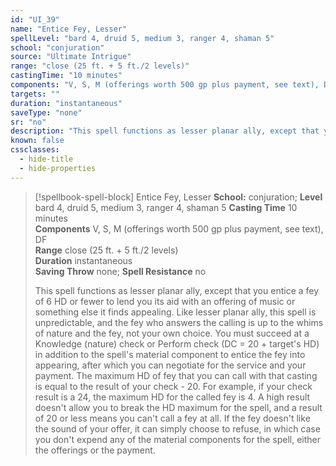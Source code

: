 ```yaml
---
id: "UI_39"
name: "Entice Fey, Lesser"
spellLevel: "bard 4, druid 5, medium 3, ranger 4, shaman 5"
school: "conjuration"
source: "Ultimate Intrigue"
range: "close (25 ft. + 5 ft./2 levels)"
castingTime: "10 minutes"
components: "V, S, M (offerings worth 500 gp plus payment, see text), DF"
targets: ""
duration: "instantaneous"
saveType: "none"
sr: "no"
description: "This spell functions as lesser planar ally, except that you entice a fey of 6 HD or fewer to lend you its aid with an offering of music or something else it finds appealing. Like lesser planar ally, this spell is unpredictable, and the fey who answers the calling is up to the whims of nature and the fey, not your own choice. You must succeed at a Knowledge (nature) check or Perform check (DC = 20 + target's HD) in addition to the spell's material component to entice the fey into appearing, after which you can negotiate for the service and your payment. The maximum HD of fey that you can call with that casting is equal to the result of your check - 20. For example, if your check result is a 24, the maximum HD for the called fey is 4. A high result doesn't allow you to break the HD maximum for the spell, and a result of 20 or less means you can't call a fey at all. If the fey doesn't like the sound of your offer, it can simply choose to refuse, in which case you don't expend any of the material components for the spell, either the offerings or the payment."
known: false
cssclasses:
  - hide-title
  - hide-properties
---
```


> [!spellbook-spell-block] Entice Fey, Lesser
> **School:** conjuration; **Level** bard 4, druid 5, medium 3, ranger 4, shaman 5
> **Casting Time** 10 minutes  
> **Components** V, S, M (offerings worth 500 gp plus payment, see text), DF  
> **Range** close (25 ft. + 5 ft./2 levels)  
> **Duration** instantaneous  
> **Saving Throw** none; **Spell Resistance** no
> 
> This spell functions as lesser planar ally, except that you entice a fey of 6 HD or fewer to lend you its aid with an offering of music or something else it finds appealing. Like lesser planar ally, this spell is unpredictable, and the fey who answers the calling is up to the whims of nature and the fey, not your own choice. You must succeed at a Knowledge (nature) check or Perform check (DC = 20 + target's HD) in addition to the spell's material component to entice the fey into appearing, after which you can negotiate for the service and your payment. The maximum HD of fey that you can call with that casting is equal to the result of your check - 20. For example, if your check result is a 24, the maximum HD for the called fey is 4. A high result doesn't allow you to break the HD maximum for the spell, and a result of 20 or less means you can't call a fey at all. If the fey doesn't like the sound of your offer, it can simply choose to refuse, in which case you don't expend any of the material components for the spell, either the offerings or the payment.